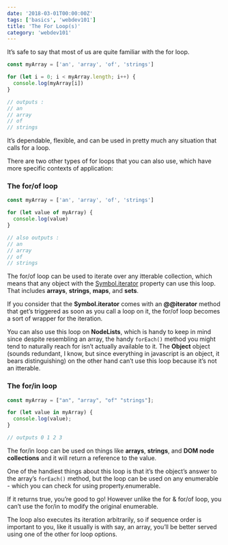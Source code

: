 ```yaml
---
date: '2018-03-01T00:00:00Z'
tags: ['basics', 'webdev101']
title: 'The For Loop(s)'
category: 'webdev101'
---
```


It’s safe to say that most of us are quite familiar with the for loop.

```javascript
const myArray = ['an', 'array', 'of', 'strings']

for (let i = 0; i < myArray.length; i++) {
  console.log(myArray[i])
}

// outputs :
// an
// array
// of
// strings
```

It’s dependable, flexible, and can be used in pretty much any situation that calls for a loop.

There are two other types of for loops that you can also use, which have more specific contexts of application:

### The for/of loop

```javascript
const myArray = ['an', 'array', 'of', 'strings']

for (let value of myArray) {
  console.log(value)
}

// also outputs :
// an
// array
// of
// strings
```

The for/of loop can be used to iterate over any itterable collection, which means that any object with the <a href=“https://developer.mozilla.org/en-US/docs/Web/JavaScript/Reference/Global_Objects/Symbol/iterator” target="_clear">Symbol.iterator</a> property can use this loop. That includes <strong>arrays</strong>, <strong>strings</strong>, <strong>maps</strong>, and <strong>sets</strong>.

If you consider that the <strong>Symbol.iterator</strong> comes with an <strong>@@iterator</strong> method that get’s triggered as soon as you call a loop on it, the for/of loop becomes a sort of wrapper for the iteration.

You can also use this loop on <strong>NodeLists</strong>, which is handy to keep in mind since despite resembling an array, the handy `forEach()` method you might tend to naturally reach for isn’t actually available to it. The <strong>Object</strong> object (sounds redundant, I know, but since everything in javascript is an object, it bears distinguishing) on the other hand can’t use this loop because it’s not an itterable.

### The for/in loop

```javascript
const myArray = ["an", "array", "of" "strings"];

for (let value in myArray) {
  console.log(value);
}

// outputs 0 1 2 3
```

The for/in loop can be used on things like <strong>arrays</strong>, <strong>strings</strong>, and <strong>DOM node collections</strong> and it will return a reference to the value.

One of the handiest things about this loop is that it’s the object’s answer to the array’s `forEach()` method, but
the loop can be used on any enumerable - which you can check for using property.enumerable.

If it returns true, you’re good to go! However unlike the for & for/of loop, you can’t use the for/in to modify the original enumerable.

The loop also executes its iteration arbitrarily, so if sequence order is important to you, like it usually is with say, an array, you’ll be better served using one of the other for loop options.

